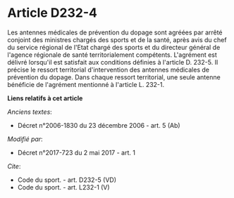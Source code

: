 # Article D232-4

Les antennes médicales de prévention du dopage sont agréées par arrêté conjoint des ministres chargés des sports et de la
santé, après avis du chef du service régional de l'Etat chargé des sports et du directeur général de l'agence régionale de
santé territorialement compétents. L'agrément est délivré lorsqu'il est satisfait aux conditions définies à l'article D.
232-5. Il précise le ressort territorial d'intervention des antennes médicales de prévention du dopage. Dans chaque ressort
territorial, une seule antenne bénéficie de l'agrément mentionné à l'article L. 232-1.

**Liens relatifs à cet article**

_Anciens textes_:

  - Décret n°2006-1830 du 23 décembre 2006 - art. 5 (Ab)

_Modifié par_:

  - Décret n°2017-723 du 2 mai 2017 - art. 1

_Cite_:

  - Code du sport. - art. D232-5 (VD)
  - Code du sport. - art. L232-1 (V)
